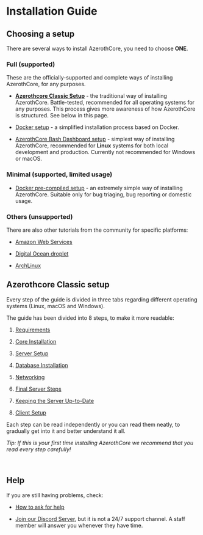 # Installation Guide

## Choosing a setup

There are several ways to install AzerothCore, you need to choose **ONE**.

### Full (supported)

These are the officially-supported and complete ways of installing AzerothCore, for any purposes.

- [**Azerothcore Classic Setup**](#azerothcore-classic-setup) - the traditional way of installing AzerothCore. Battle-tested, recommended for all operating systems for any purposes. This process gives more awareness of how AzerothCore is structured. See below in this page.

- [Docker setup](Install-with-Docker.md) - a simplified installation process based on Docker.

- [AzerothCore Bash Dashboard setup](ac-dashboard-core-installation.md) - simplest way of installing AzerothCore, recommended for **Linux** systems for both local development and production. Currently not recommended for Windows or macOS.

### Minimal (supported, limited usage)

- [Docker pre-compiled setup](https://www.azerothcore.org/acore-docker/) - an extremely simple way of installing AzerothCore. Suitable only for bug triaging, bug reporting or domestic usage.

### Others (unsupported)

There are also other tutorials from the community for specific platforms:

- [Amazon Web Services](aws-tutorial.md)

- [Digital Ocean droplet](digital-ocean-video-tutorial.md)

- [ArchLinux](arch-linux.md)

## Azerothcore Classic setup

Every step of the guide is divided in three tabs regarding different operating systems (Linux, macOS and Windows).

The guide has been divided into 8 steps, to make it more readable:

1. [Requirements](requirements.md)

1. [Core Installation](core-installation.md)

1. [Server Setup](server-setup.md)

1. [Database Installation](database-installation.md)

1. [Networking](networking.md)

1. [Final Server Steps](final-server-steps.md)

1. [Keeping the Server Up-to-Date](keeping-the-server-up-to-date.md)

1. [Client Setup](client-setup.md)

Each step can be read independently or you can read them neatly, to gradually get into it and better understand it all.

*Tip: If this is your first time installing AzerothCore we recommend that you read every step carefully!*

<br>

## Help

If you are still having problems, check:

* [How to ask for help](How-to-ask-for-help.md)

* [Join our Discord Server](https://discord.gg/gkt4y2x), but it is not a 24/7 support channel. A staff member will answer you whenever they have time.
